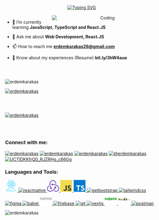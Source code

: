 
<p align="center">
<a href="https://git.io/typing-svg"><img src="https://readme-typing-svg.demolab.com?font=Fira+Code&duration=4000&pause=1500&vCenter=true&width=435&lines=+Hi%2C+I'am+Erdem+KARAKA%C5%9E.; Guess+I'm+a+web+developer." alt="Typing SVG" /></a>
<br/><br/>

<img align="right" alt="Coding" width="350" src="https://media.giphy.com/media/SRx5tBBrTQOBi/giphy.gif?cid=ecf05e475uartle9uc7bg4xiit947ocb3zj05tdp9zcva0nu&rid=giphy.gif&ct=g">



- 🌱 I’m currently learning **JavaScript, TypeScript and React.JS**

- 💬 Ask me about **Web Development, React.JS**

- 📫 How to reach me **erdemkarakas26@gmail.com**

- 📄 Know about my experiences (Resume) <b>bit.ly/3hW4auo</b>


<br/><br/>


<p align="left"> <img src="https://komarev.com/ghpvc/?username=erdemkarakas&label=Profile%20views&color=0e75b6&style=flat" alt="erdemkarakas" /> </p>



<p align="left"> <a href="https://twitter.com/erdemmkarakas" target="blank"><img src="https://img.shields.io/twitter/follow/erdemmkarakas?logo=twitter&style=for-the-badge" alt="erdemkarakas" /></a> </p>

<br/><br/>


<p align="left"> <a href="https://github.com/ryo-ma/github-profile-trophy"><img src="https://github-profile-trophy.vercel.app/?username=erdemkarakas" alt="erdemkarakas" /></a> </p>





<br/><br/>



<h3 align="left">Connect with me:</h3>
<p align="left">
<a href="https://twitter.com/erdemmkarakas" target="blank"><img align="center" src="https://raw.githubusercontent.com/rahuldkjain/github-profile-readme-generator/master/src/images/icons/Social/twitter.svg" alt="erdemkarakas" height="30" width="40" /></a>
<a href="https://linkedin.com/in/erdemkarakas" target="blank"><img align="center" src="https://raw.githubusercontent.com/rahuldkjain/github-profile-readme-generator/master/src/images/icons/Social/linked-in-alt.svg" alt="erdemkarakas" height="30" width="40" /></a>
<a href="https://instagram.com/erdemkarakas" target="blank"><img align="center" src="https://raw.githubusercontent.com/rahuldkjain/github-profile-readme-generator/master/src/images/icons/Social/instagram.svg" alt="erdemkarakas" height="30" width="40" /></a>
<a href="https://medium.com/@erdemkarakas" target="blank"><img align="center" src="https://raw.githubusercontent.com/rahuldkjain/github-profile-readme-generator/master/src/images/icons/Social/medium.svg" alt="@erdemkarakas" height="30" width="40" /></a>
<a href="https://www.youtube.com/channel/UCTIDKKfrQ0_RJZRHg_c66Gg" target="blank"><img align="center" src="https://raw.githubusercontent.com/rahuldkjain/github-profile-readme-generator/master/src/images/icons/Social/youtube.svg" alt="UCTIDKKfrQ0_RJZRHg_c66Gg" height="30" width="40" /></a>
</p>

<h3 align="left">Languages and Tools:</h3>
<p align="left">
  <a href="https://reactjs.org/" target="_blank" rel="noreferrer">
    <img src="https://raw.githubusercontent.com/devicons/devicon/master/icons/react/react-original-wordmark.svg" alt="react" width="40" height="40" />
  </a>
  <a href="https://reactnative.dev/" target="_blank" rel="noreferrer">
    <img src="https://reactnative.dev/img/header_logo.svg" alt="reactnative" width="40" height="40" />
  </a>
  <a href="https://redux.js.org" target="_blank" rel="noreferrer">
    <img src="https://raw.githubusercontent.com/devicons/devicon/master/icons/redux/redux-original.svg" alt="redux" width="40" height="40" />
  </a>
    <a href="https://developer.mozilla.org/en-US/docs/Web/JavaScript" target="_blank" rel="noreferrer">
    <img src="https://raw.githubusercontent.com/devicons/devicon/master/icons/javascript/javascript-original.svg" alt="javascript" width="40" height="40" />
  </a>
  <a href="https://www.typescriptlang.org/" target="_blank" rel="noreferrer">
    <img src="https://raw.githubusercontent.com/devicons/devicon/master/icons/typescript/typescript-original.svg" alt="typescript" width="40" height="40" />
  </a>
   <a href="https://getbootstrap.com/" target="_blank" rel="noreferrer">
    <img src="https://www.vectorlogo.zone/logos/getbootstrap/getbootstrap-icon.svg" alt="getbootstrap" width="40" height="40" />
  </a>
   <a href="https://tailwindcss.com/" target="_blank" rel="noreferrer">
    <img src="https://www.vectorlogo.zone/logos/tailwindcss/tailwindcss-icon.svg" alt="tailwindcss" width="40" height="40" />
  </a>
  <a href="https://www.figma.com/" target="_blank" rel="noreferrer">
    <img src="https://www.vectorlogo.zone/logos/figma/figma-icon.svg" alt="figma" width="40" height="40" />
  </a>
  <a href="https://babeljs.io/" target="_blank" rel="noreferrer">
    <img src="https://www.vectorlogo.zone/logos/babeljs/babeljs-icon.svg" alt="babel" width="40" height="40" />
  </a>
  <a href="https://expressjs.com" target="_blank" rel="noreferrer">
    <img src="https://raw.githubusercontent.com/devicons/devicon/master/icons/express/express-original-wordmark.svg" alt="express" width="40" height="40" />
  </a>
    <a href="https://firebase.google.com/" target="_blank" rel="noreferrer">
    <img src="https://www.vectorlogo.zone/logos/firebase/firebase-icon.svg" alt="firebase" width="40" height="40" />
  </a>
  <a href="https://git-scm.com/" target="_blank" rel="noreferrer">
    <img src="https://www.vectorlogo.zone/logos/git-scm/git-scm-icon.svg" alt="git" width="40" height="40" />
  </a>
  <a href="https://nextjs.org/" target="_blank" rel="noreferrer">
    <img src="https://cdn.worldvectorlogo.com/logos/nextjs-2.svg" alt="nextjs" width="40" height="40" />
  </a>
  <a href="https://www.nginx.com" target="_blank" rel="noreferrer">
    <img src="https://raw.githubusercontent.com/devicons/devicon/master/icons/nginx/nginx-original.svg" alt="nginx" width="40" height="40" />
  </a>
  <a href="https://nodejs.org" target="_blank" rel="noreferrer">
    <img src="https://raw.githubusercontent.com/devicons/devicon/master/icons/nodejs/nodejs-original-wordmark.svg" alt="nodejs" width="40" height="40" />
  </a>
  <a href="https://postman.com" target="_blank" rel="noreferrer">
    <img src="https://www.vectorlogo.zone/logos/getpostman/getpostman-icon.svg" alt="postman" width="40" height="40" />
  </a>
</p>

<p><img align="left" src="https://github-readme-stats.vercel.app/api/top-langs?username=erdemkarakas&show_icons=true&locale=en&layout=compact" alt="erdemkarakas" /></p>
